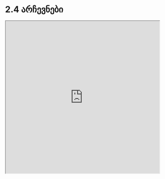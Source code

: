 # 2.4 არჩევნები

<iframe src="https://rezi-gelenidze.github.io/karlo-ide/?task=elections" width="100%" height="500px"></iframe>
